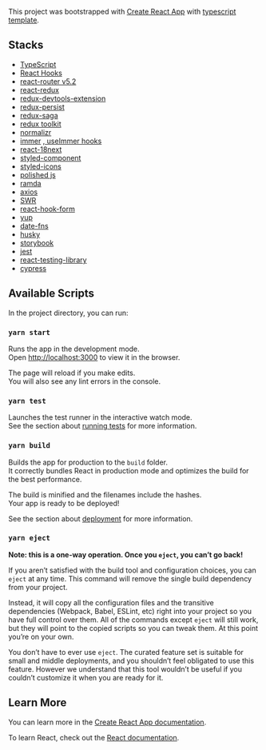 This project was bootstrapped with [Create React App](https://github.com/facebook/create-react-app) with [typescript template](https://github.com/facebook/create-react-app/tree/master/packages/cra-template-typescript).

## Stacks

- [TypeScript](https://github.com/microsoft/TypeScript)
- [React Hooks](https://reactjs.org/docs/hooks-intro.html)
- [react-router v5.2](https://github.com/ReactTraining/react-router)
- [react-redux](https://github.com/reduxjs/react-redux)
- [redux-devtools-extension](https://github.com/zalmoxisus/redux-devtools-extension)
- [redux-persist](https://github.com/rt2zz/redux-persist)
- [redux-saga](https://github.com/redux-saga/redux-saga)
- [redux toolkit](https://github.com/reduxjs/redux-toolkit)
- [normalizr](https://github.com/paularmstrong/normalizr)
- [immer](https://github.com/immerjs/immer) [, useImmer hooks](https://github.com/immerjs/use-immer)
- [react-18next](https://github.com/i18next/react-i18next)
- [styled-component](https://github.com/styled-components/styled-components)
- [styled-icons](https://github.com/jacobwgillespie/styled-icons)
- [polished js](https://github.com/styled-components/polished)
- [ramda](https://github.com/ramda/ramda)
- [axios](https://github.com/axios/axios)
- [SWR](https://github.com/zeit/swr)
- [react-hook-form](https://github.com/react-hook-form/react-hook-form)
- [yup](https://github.com/jquense/yup)
- [date-fns](https://github.com/date-fns/date-fns)
- [husky](https://github.com/typicode/husky)
- [storybook](https://github.com/storybookjs/storybook)
- [jest](https://github.com/facebook/jest)
- [react-testing-library](https://github.com/testing-library/react-testing-library)
- [cypress](https://github.com/cypress-io/cypress)

## Available Scripts

In the project directory, you can run:

### `yarn start`

Runs the app in the development mode.<br />
Open [http://localhost:3000](http://localhost:3000) to view it in the browser.

The page will reload if you make edits.<br />
You will also see any lint errors in the console.

### `yarn test`

Launches the test runner in the interactive watch mode.<br />
See the section about [running tests](https://facebook.github.io/create-react-app/docs/running-tests) for more information.

### `yarn build`

Builds the app for production to the `build` folder.<br />
It correctly bundles React in production mode and optimizes the build for the best performance.

The build is minified and the filenames include the hashes.<br />
Your app is ready to be deployed!

See the section about [deployment](https://facebook.github.io/create-react-app/docs/deployment) for more information.

### `yarn eject`

**Note: this is a one-way operation. Once you `eject`, you can’t go back!**

If you aren’t satisfied with the build tool and configuration choices, you can `eject` at any time. This command will remove the single build dependency from your project.

Instead, it will copy all the configuration files and the transitive dependencies (Webpack, Babel, ESLint, etc) right into your project so you have full control over them. All of the commands except `eject` will still work, but they will point to the copied scripts so you can tweak them. At this point you’re on your own.

You don’t have to ever use `eject`. The curated feature set is suitable for small and middle deployments, and you shouldn’t feel obligated to use this feature. However we understand that this tool wouldn’t be useful if you couldn’t customize it when you are ready for it.

## Learn More

You can learn more in the [Create React App documentation](https://facebook.github.io/create-react-app/docs/getting-started).

To learn React, check out the [React documentation](https://reactjs.org/).
